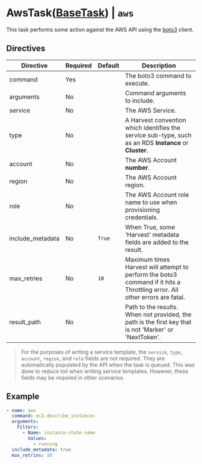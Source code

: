# AwsTask([BaseTask](https://github.com/Cloud-Harvest/CloudHarvestCoreTasks/blob/main/docs/tasks/base_task.md)) | `aws`
This task performs some action against the AWS API using the [boto3](https://boto3.amazonaws.com/v1/documentation/api/latest/index.html)
client.

## Directives

| Directive        | Required | Default | Description                                                                                                                |
|------------------|----------|---------|----------------------------------------------------------------------------------------------------------------------------|
| command          | Yes      |         | The boto3 command to execute.                                                                                              |
| arguments        | No       |         | Command arguments to include.                                                                                              |
| service          | No       |         | The AWS Service.                                                                                                           |
| type             | No       |         | A Harvest convention which identifies the service sub-type, such as an RDS **Instance** or **Cluster**.                    |
| account          | No       |         | The AWS Account **number**.                                                                                                |
| region           | No       |         | The AWS Account region.                                                                                                    |
| role             | No       |         | The AWS Account role name to use when provisioning credentials.                                                            |
| include_metadata | No       | `True`  | When True, some 'Harvest' metadata fields are added to the result.                                                         |
| max_retries      | No       | `10`    | Maximum times Harvest will attempt to perform the boto3 command if it hits a Throttling error. All other errors are fatal. |
| result_path      | No       |         | Path to the results. When not provided, the path is the first key that is not 'Marker' or 'NextToken'.                     |

> For the purposes of writing a service template, the `service`, `type`, `account`, `region`, and `role` fields are 
> not required. They are automatically populated by the API when the task is queued. This was done to reduce toil when
> writing service templates. However, these fields may be required in other scenarios.

## Example

```yaml
- name: aws
  command: ec2.describe_instances
  arguments:
    Filters:
      - Name: instance-state-name
        Values:
          - running
  include_metadata: true
  max_retries: 10
```